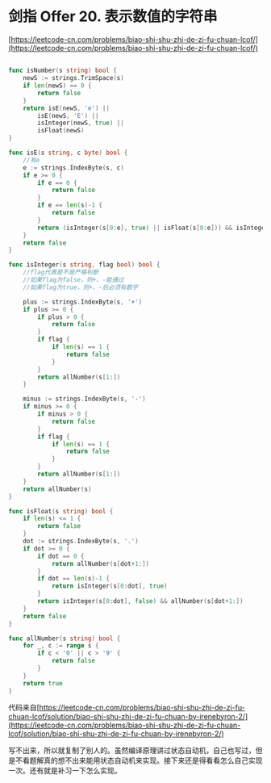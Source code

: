 # 剑指 Offer 20. 表示数值的字符串
[https://leetcode-cn.com/problems/biao-shi-shu-zhi-de-zi-fu-chuan-lcof/](https://leetcode-cn.com/problems/biao-shi-shu-zhi-de-zi-fu-chuan-lcof/)

## 

```go
func isNumber(s string) bool {
	newS := strings.TrimSpace(s)
	if len(newS) == 0 {
		return false
	}
	return isE(newS, 'e') ||
		isE(newS, 'E') ||
		isInteger(newS, true) ||
		isFloat(newS)
}

func isE(s string, c byte) bool {
	//有e
	e := strings.IndexByte(s, c)
	if e >= 0 {
		if e == 0 {
			return false
		}
		if e == len(s)-1 {
			return false
		}
		return (isInteger(s[0:e], true) || isFloat(s[0:e])) && isInteger(strings.TrimSpace(s[e+1:]), true)
	}
	return false
}

func isInteger(s string, flag bool) bool {
	//flag代表是不是严格判断
	//如果flag为false，则+、-能通过
	//如果flag为true，则+、-后必须有数字

	plus := strings.IndexByte(s, '+')
	if plus >= 0 {
		if plus > 0 {
			return false
		}
		if flag {
			if len(s) == 1 {
				return false
			}
		}
		return allNumber(s[1:])
	}

	minus := strings.IndexByte(s, '-')
	if minus >= 0 {
		if minus > 0 {
			return false
		}
		if flag {
			if len(s) == 1 {
				return false
			}
		}
		return allNumber(s[1:])
	}
	return allNumber(s)
}

func isFloat(s string) bool {
	if len(s) <= 1 {
		return false
	}
	dot := strings.IndexByte(s, '.')
	if dot >= 0 {
		if dot == 0 {
			return allNumber(s[dot+1:])
		}
		if dot == len(s)-1 {
			return isInteger(s[0:dot], true)
		}
		return isInteger(s[0:dot], false) && allNumber(s[dot+1:])
	}
	return false
}

func allNumber(s string) bool {
	for _, c := range s {
		if c < '0' || c > '9' {
			return false
		}
	}
	return true
}
```
代码来自[https://leetcode-cn.com/problems/biao-shi-shu-zhi-de-zi-fu-chuan-lcof/solution/biao-shi-shu-zhi-de-zi-fu-chuan-by-irenebyron-2/](https://leetcode-cn.com/problems/biao-shi-shu-zhi-de-zi-fu-chuan-lcof/solution/biao-shi-shu-zhi-de-zi-fu-chuan-by-irenebyron-2/)


写不出来，所以就复制了别人的。虽然编译原理讲过状态自动机，自己也写过，但是不看题解真的想不出来能用状态自动机来实现。接下来还是得看看怎么自己实现一次。还有就是补习一下怎么实现。